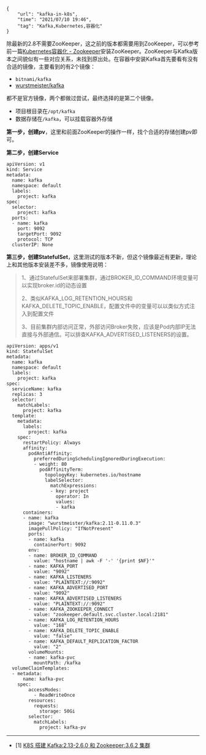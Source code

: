 ```
{
    "url": "kafka-in-k8s",
    "time": "2021/07/10 19:46",
    "tag": "Kafka,Kubernetes,容器化"
}
```

除最新的2.8不需要ZooKeeper，这之前的版本都需要用到ZooKeeper，可以参考前一篇[Kubernetes容器化 - Zookeeper](https://itopic.org/zookeeper-in-k8s.html)安装ZooKeeper。ZooKeeper与Kafka版本之间貌似有一些对应关系，未找到原出处。在容器中安装Kafka首先要看有没有合适的镜像，主要看到的有2个镜像：

- `bitnami/kafka`
- [wurstmeister/kafka](https://github.com/wurstmeister/kafka-docker)

都不是官方镜像，两个都做过尝试，最终选择的是第二个镜像。

- 项目根目录在`/opt/kafka`
- 数据存储在`/kafka`，可以挂载容器外存储

**第一步，创建pv**，这里和前面ZooKeeper的操作一样，找个合适的存储创建pv即可。

**第二步，创建Service**

```
apiVersion: v1
kind: Service
metadata:
  name: kafka
  namespace: default
  labels:
    project: kafka
spec:
  selector:
    project: kafka
  ports:
  - name: kafka
    port: 9092
    targetPort: 9092
    protocol: TCP
  clusterIP: None
```

**第三步，创建StatefulSet**，这里测试的版本不新，但这个镜像最近有更新，理论上和其他版本安装差不多，镜像使用说明：

>1、通过StatefulSet来部署集群，通过BROKER_ID_COMMAND环境变量可以实现broker.id的动态设置
>
>2、类似KAFKA_LOG_RETENTION_HOURS和KAFKA_DELETE_TOPIC_ENABLE，配置文件中的变量可以以类似方式注入到配置文件
>
>3、目前集群内部访问正常，外部访问Broker失败，应该是Pod内部IP无法直接与外部通信。可以排查KAFKA_ADVERTISED_LISTENERS的设置。

```
apiVersion: apps/v1
kind: StatefulSet
metadata:
  name: kafka
  namespace: default
  labels:
    project: kafka
spec:
  serviceName: kafka
  replicas: 3
  selector:
    matchLabels:
      project: kafka
  template:
    metadata:
      labels:
        project: kafka
    spec:
      restartPolicy: Always
      affinity:
        podAntiAffinity:
          preferredDuringSchedulingIgnoredDuringExecution:
          - weight: 80
            podAffinityTerm:
              topologyKey: kubernetes.io/hostname
              labelSelector:
                matchExpressions:
                - key: project
                  operator: In
                  values: 
                  - kafka
      containers:
      - name: kafka
        image: "wurstmeister/kafka:2.11-0.11.0.3"
        imagePullPolicy: "IfNotPresent"
        ports:
        - name: kafka
          containerPort: 9092
        env:
        - name: BROKER_ID_COMMAND
          value: "hostname | awk -F '-' '{print $NF}'"
        - name: KAFKA_PORT
          value: "9092"
        - name: KAFKA_LISTENERS
          value: "PLAINTEXT://:9092"
        - name: KAFKA_ADVERTISED_PORT
          value: "9092"
        - name: KAFKA_ADVERTISED_LISTENERS
          value: "PLAINTEXT://:9092"
        - name: KAFKA_ZOOKEEPER_CONNECT
          value: "zookeeper.default.svc.cluster.local:2181"
        - name: KAFKA_LOG_RETENTION_HOURS
          value: "168"
        - name: KAFKA_DELETE_TOPIC_ENABLE
          value: "false"
        - name: KAFKA_DEFAULT_REPLICATION_FACTOR
          value: "2"
        volumeMounts:
        - name: kafka-pvc
          mountPath: /kafka
  volumeClaimTemplates:
  - metadata:
      name: kafka-pvc
    spec:
        accessModes:
          - ReadWriteOnce
        resources:
          requests:
            storage: 50Gi
        selector:
          matchLabels:
            project: kafka-pv

```



---

- [1] [K8S 搭建 Kafka:2.13-2.6.0 和 Zookeeper:3.6.2 集群](https://www.debugger.wiki/article/html/1604647080423925)